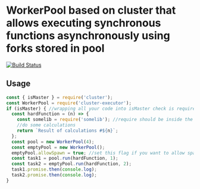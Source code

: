 # WorkerPool based on cluster that allows executing synchronous functions asynchronously using forks stored in pool
[![Build Status](https://travis-ci.org/DarthPigrum/cluster-executor.svg?branch=master)](https://travis-ci.org/DarthPigrum/cluster-executor)
## Usage
```javascript
const { isMaster } = require('cluster');
const WorkerPool = require('cluster-executor');
if (isMaster) { //wrapping all your code into isMaster check is required
  const hardFunction = (n) => {
    const somelib = require('somelib'); //require should be inside the function
    //do some calculations
    return `Result of calculations #${n}`;
  };
  const pool = new WorkerPool(4);
  const emptyPool = new WorkerPool();
  emptyPool.allowSpawn = true; //set this flag if you want to allow spawning additional forks
  const task1 = pool.run(hardFunction, 1);
  const task2 = emptyPool.run(hardFunction, 2);
  task1.promise.then(console.log);
  task2.promise.then(console.log);
}
```
